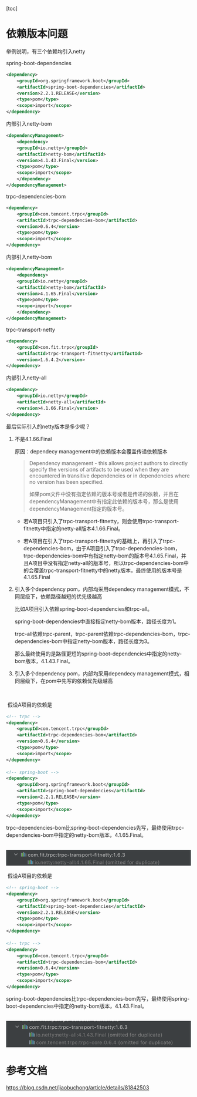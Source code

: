 [toc]



# 依赖版本问题

举例说明，有三个依赖均引入netty



spring-boot-dependencies

```xml
<dependency>
    <groupId>org.springframework.boot</groupId>
    <artifactId>spring-boot-dependencies</artifactId>
    <version>2.2.1.RELEASE</version>
    <type>pom</type>
    <scope>import</scope>
</dependency>
```

内部引入netty-bom

```xml
<dependencyManagement>	
	<dependency>
  	<groupId>io.netty</groupId>
  	<artifactId>netty-bom</artifactId>
  	<version>4.1.43.Final</version>
  	<type>pom</type>
  	<scope>import</scope>
	</dependency>
</dependencyManagement>
```





trpc-dependencies-bom

```xml
<dependency>
    <groupId>com.tencent.trpc</groupId>
    <artifactId>trpc-dependencies-bom</artifactId>
    <version>0.6.4</version>
    <type>pom</type>
    <scope>import</scope>
</dependency>
```

内部引入netty-bom

```xml
<dependencyManagement>	
	<dependency>
  	<groupId>io.netty</groupId>
  	<artifactId>netty-bom</artifactId>
  	<version>4.1.65.Final</version>
  	<type>pom</type>
  	<scope>import</scope>
	</dependency>
</dependencyManagement>
```



trpc-transport-netty

```xml
<dependency>
    <groupId>com.fit.trpc</groupId>
    <artifactId>trpc-transport-fitnetty</artifactId>
    <version>1.6.4.2</version>
</dependency>
```

内部引入netty-all

```xml
<dependency>
    <groupId>io.netty</groupId>
    <artifactId>netty-all</artifactId>
    <version>4.1.66.Final</version>
</dependency>
```



最后实际引入的netty版本是多少呢？



1. 不是4.1.66.Final

   原因：dependecy management中的依赖版本会覆盖传递依赖版本

   > Dependency management - this allows project authors to 
   > directly specify the versions of artifacts to be used 
   > when they are encountered in transitive dependencies or
   >  in dependencies where no version has been specified.
   >
   > 如果pom文件中没有指定依赖的版本号或者是传递的依赖，并且在dependencyManagement中有指定此依赖的版本号，那么是使用dependencyManagement指定的版本号。

   

   - 若A项目只引入了trpc-transport-fitnetty，则会使用trpc-transport-fitnetty中指定的netty-all版本4.1.66.Final。

   - 若A项目在引入了trpc-transport-fitnetty的基础上，再引入了trpc-dependencies-bom，由于A项目引入了trpc-dependencies-bom，trpc-dependencies-bom中有指定netty-bom的版本号4.1.65.Final，并且A项目中没有指定netty-all的版本号，所以trpc-dependencies-bom中的会覆盖trpc-transport-fitnetty中的netty版本，最终使用的版本号是4.1.65.Final

   

2. 引入多个dependency pom，内部均采用dependecy management模式，不同层级下，依赖路径越短的优先级越高

   比如A项目引入依赖spring-boot-dependencies和trpc-all。

   spring-boot-dependencies中直接指定netty-bom版本，路径长度为1。

   trpc-all依赖trpc-parent，trpc-parent依赖trpc-dependencies-bom，trpc-dependencies-bom中指定netty-bom版本，路径长度为3。

   那么最终使用的是路径更短的spring-boot-dependencies中指定的netty-bom版本，4.1.43.Final。

   

3. 引入多个dependency pom，内部均采用dependecy management模式，相同层级下，在pom中先写的依赖优先级越高

​		

​		假设A项目的依赖是

```xml
<!-- trpc -->
<dependency>
    <groupId>com.tencent.trpc</groupId>
    <artifactId>trpc-dependencies-bom</artifactId>
    <version>0.6.4</version>
    <type>pom</type>
    <scope>import</scope>
</dependency>

<!-- spring-boot -->
<dependency>
    <groupId>org.springframework.boot</groupId>
    <artifactId>spring-boot-dependencies</artifactId>
    <version>2.2.1.RELEASE</version>
    <type>pom</type>
    <scope>import</scope>
</dependency>
```

​		trpc-dependencies-bom比spring-boot-dependencies先写，最终使用trpc-dependencies-bom中指定的netty-bom版本，4.1.65.Final。

​		![image-20220801163116795](../../assets/images/image-20220801163116795.png)



​		假设A项目的依赖是

```xml
<!-- spring-boot -->
<dependency>
    <groupId>org.springframework.boot</groupId>
    <artifactId>spring-boot-dependencies</artifactId>
    <version>2.2.1.RELEASE</version>
    <type>pom</type>
    <scope>import</scope>
</dependency>

<!-- trpc -->
<dependency>
    <groupId>com.tencent.trpc</groupId>
    <artifactId>trpc-dependencies-bom</artifactId>
    <version>0.6.4</version>
    <type>pom</type>
    <scope>import</scope>
</dependency>
```

​		spring-boot-dependencies比trpc-dependencies-bom先写，最终使用spring-boot-dependencies中指定的netty-bom版本，4.1.43.Final。

​		![image-20220801163154765](../../assets/images/image-20220801163154765.png)





# 参考文档

https://blog.csdn.net/jiaobuchong/article/details/81842503
